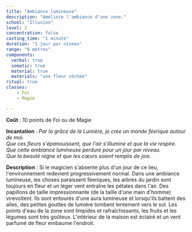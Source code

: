 ```yaml
---
title: "Ambiance lumineuse"
description: "Améliore l'ambiance d'une zone."
school: "Illusion"
level: 2
concentration: false
casting_time: "1 minute"
duration: "1 jour par niveau"
range: "9 mètres"
components:
  verbal: true
  somatic: true
  material: true
  materials: "une fleur séchée"
ritual: true
classes:
    - Foi
    - Magie

---
```

**Coût** : 10 points de Foi ou de Magie  

**Incantation** : *Par la grâce de la Lumière, je crée un monde féerique autour de moi.*    
*Que ces fleurs s'épanouissent, que l'air s'illumine et que la vie respire.*   
*Que cette ambiance lumineuse perdure pour un jour par niveau.*   
*Que la beauté régne et que les cœurs soient remplis de joie.*    

**Description** : Si le magicien s'absente plus d'un jour de ce lieu, l'environnement redevient progressivement normal. Dans une ambiance lumineuse, les choses paraissent féeriques, les arbres du jardin sont toujours en fleur et un léger vent entraîne les pétales dans l'air. Des papillons de taille impressionnante (de la taille d'une main d'homme) virevoltent. Ils sont entourés d'une aura lumineuse et lorsqu'ils battent des ailes, des petites gouttes de lumière tombent lentement vers le sol. Les points d'eau de la zone sont limpides et rafraîchissants, les fruits et les légumes sont très goûteux. L'intérieur de la maison est éclairé et un vent parfumé de fleur embaume l'endroit.
